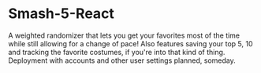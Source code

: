 # Smash-5-React
A weighted randomizer that lets you get your favorites most of the time while still allowing for a change of pace!
Also features saving your top 5, 10 and tracking the favorite costumes, if you're into that kind of thing.
Deployment with accounts and other user settings planned, someday.
